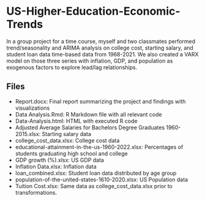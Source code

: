 # US-Higher-Education-Economic-Trends
In a group project for a time course, myself and two classmates performed trend/seasonality and ARIMA analysis on college cost, starting salary, and student loan data time-based data from 1968-2021. We also created a VARX model on those three series with inflation, GDP, and population as exogenous factors to explore lead/lag relationships.

## Files
- Report.docx: Final report summarizing the project and findings with visualizations
- Data Analysis.Rmd: R Markdown file with all relevant code
- Data-Analysis.html: HTML with executed R code
- Adjusted Average Salaries for Bachelors Degree Graduates 1960-2015.xlsx: Starting salary data
- college_cost_data.xlsx: College cost data
- educational-attainment-in-the-us-1960-2022.xlsx: Percentages of students graduating high school and college
- GDP growth (%).xlsx: US GDP data
- Inflation Data.xlsx: Inflation data
- loan_combined.xlsx: Student loan data distributed by age group
- population-of-the-united-states-1610-2020.xlsx: US Population data
- Tuition Cost.xlsx: Same data as college_cost_data.xlsx prior to transformations.
